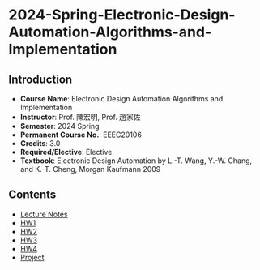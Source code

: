 # 2024-Spring-Electronic-Design-Automation-Algorithms-and-Implementation

## Introduction

- **Course Name**: Electronic Design Automation Algorithms and Implementation
- **Instructor**: Prof. 陳宏明, Prof. 趙家佐
- **Semester**: 2024 Spring
- **Permanent Course No.**: EEEC20106
- **Credits**: 3.0
- **Required/Elective**: Elective
- **Textbook**: Electronic Design Automation by L.-T. Wang, Y.-W. Chang, and K.-T. Cheng, Morgan Kaufmann 2009

## Contents

- [Lecture Notes](./Notes)
- [HW1](./HW1)
- [HW2](./HW2)
- [HW3](./HW3)
- [HW4](./HW4)
- [Project](./Project)